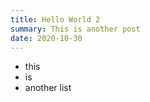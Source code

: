 ```yaml
---
title: Hello World 2
summary: This is another post
date: 2020-10-30
---
```


- this
- is
- another list
